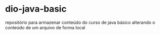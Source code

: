 # dio-java-basic
repositório para armazenar conteúdo do curso de java básico
alterando o conteúdo de um arquivo de forma local
